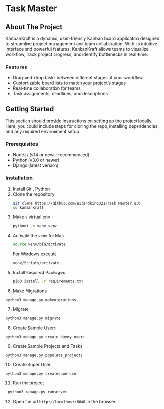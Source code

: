 # Task Master

## About The Project

KanbanKraft is a dynamic, user-friendly Kanban board application designed to streamline project management and team collaboration. With its intuitive interface and powerful features, KanbanKraft allows teams to visualize workflow, track project progress, and identify bottlenecks in real-time.

### Features

- Drag-and-drop tasks between different stages of your workflow
- Customizable board lists to match your project's stages
- Real-time collaboration for teams
- Task assignments, deadlines, and descriptions

## Getting Started

This section should provide instructions on setting up the project locally. Here, you could include steps for cloning the repo, installing dependencies, and any required environment setup.

### Prerequisites

- Node.js (v14 or newer recommended)
- Python (v3.0 or newer)
- Django (latest version)

### Installation
1. Install Git , Python
2. Clone the repository:
   ```sh
   git clone https://github.com/Wizardking321/Task_Master.git
   cd kanbanKraft
   ```
3. Make a virtual env
   ```sh
   python3 -m venv venv
4. Activate the `venv` for Mac
   ```sh
   source venv/bin/activate
   ```
   For Windows execute
   ```cmd
   venv/Scripts/activate
   ```
5. Install Required Packages
   ```sh
   pip3 install -r requirements.txt
   ```
6. Make Migrations
  ```sh
  python3 manage.py makemigrations
  ```
7. Migrate
  ```sh
  python3 manage.py migrate
  ```
8. Create Sample Users
  ```sh
  python3 manage.py create_dummy_users
  ```
9. Create Sample Projects and Tasks
  ```sh
  python3 manage.py populate_projects
  ```
10. Create Super User
  ```sh
  python3 manage.py createsuperuser
  ```
11. Run the project
 ```sh
  python3 manage.py runserver
  ```
12. Open the url `http://localhost:8000` in the browser 
   

